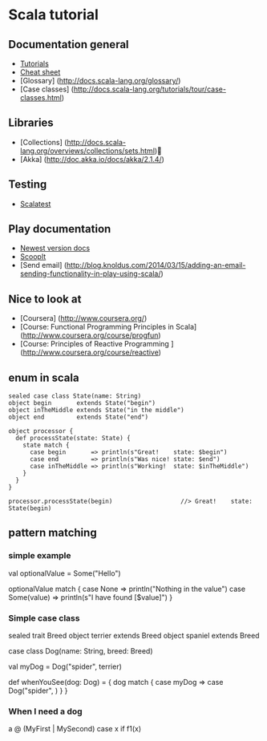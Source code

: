 # Scala tutorial

## Documentation general

* [Tutorials](http://docs.scala-lang.org/tutorials/)
* [Cheat sheet](http://docs.scala-lang.org/cheatsheets/)
* [Glossary] (http://docs.scala-lang.org/glossary/)
* [Case classes] (http://docs.scala-lang.org/tutorials/tour/case-classes.html)

## Libraries

* [Collections] (http://docs.scala-lang.org/overviews/collections/sets.html)
* [Akka]        (http://doc.akka.io/docs/akka/2.1.4/)

## Testing

* [Scalatest](http://www.scalatest.org/)

## Play documentation

*  [Newest version docs](http://www.playframework.com/documentation)
*  [ScoopIt](http://www.scoop.it/t/playframework)
*  [Send email] (http://blog.knoldus.com/2014/03/15/adding-an-email-sending-functionality-in-play-using-scala/)

## Nice to look at

*  [Coursera] (http://www.coursera.org/)
  * [Course: Functional Programming Principles in Scala] (http://www.coursera.org/course/progfun)
  * [Course: Principles of Reactive Programming ]        (http://www.coursera.org/course/reactive)

## enum in scala

    sealed case class State(name: String)
    object begin       extends State("begin")
    object inTheMiddle extends State("in the middle")
    object end         extends State("end")

    object processor {
      def processState(state: State) {
        state match {
          case begin       => println(s"Great!    state: $begin")
          case end         => println(s"Was nice! state: $end")
          case inTheMiddle => println(s"Working!  state: $inTheMiddle")
        }
      }
    }

    processor.processState(begin)                   //> Great!    state: State(begin)




## pattern matching

### simple example

  val optionalValue = Some("Hello")

  optionalValue match {
    case None        => println("Nothing in the value")
    case Some(value) => println(s"I have found [$value]")
  }

### Simple case class

  sealed trait Breed
  object terrier extends Breed
  object spaniel extends Breed

  case class Dog(name: String, breed: Breed)

  val myDog = Dog("spider", terrier)

  def whenYouSee(dog: Dog) = {
    dog match {
      case myDog           =>
      case Dog("spider", )
    }
  }

### When I need a dog

  a @ (MyFirst | MySecond)
case x if f1(x)
